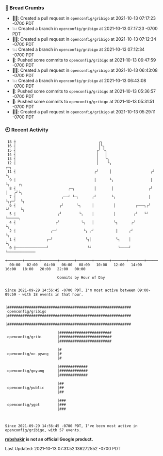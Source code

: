 ### 🍞 Bread Crumbs

 * ✍🏼: Created a pull request in `openconfig/gribigo` at 2021-10-13 07:17:23 -0700 PDT
 * 💥: Created a branch in `openconfig/gribigo` at 2021-10-13 07:17:23 -0700 PDT
 * ✍🏼: Created a pull request in `openconfig/gribigo` at 2021-10-13 07:12:34 -0700 PDT
 * 💥: Created a branch in `openconfig/gribigo` at 2021-10-13 07:12:34 -0700 PDT
 * 🚢: Pushed some commits to `openconfig/gribigo` at 2021-10-13 06:47:59 -0700 PDT
 * ✍🏼: Created a pull request in `openconfig/gribigo` at 2021-10-13 06:43:08 -0700 PDT
 * 💥: Created a branch in `openconfig/gribigo` at 2021-10-13 06:43:08 -0700 PDT
 * 🚢: Pushed some commits to `openconfig/gribigo` at 2021-10-13 05:36:57 -0700 PDT
 * 🚢: Pushed some commits to `openconfig/gribigo` at 2021-10-13 05:31:51 -0700 PDT
 * ✍🏼: Created a pull request in `openconfig/gribigo` at 2021-10-13 05:29:11 -0700 PDT

### 🕘 Recent Activity
```
 18 ┼                                      ╭╮
 16 ┤                                      │╰╮
 15 ┤                                     ╭╯ ╰╮
 14 ┤                                     │   │
 13 ┤                                     │   ╰╮
 12 ┤                                     │    ╰╮                   ╭─╮
 11 ┤                                    ╭╯     │                  ╭╯ ╰╮
  9 ┤                                    │      ╰╮                 │   ╰╮    ╭╮
  8 ┤                        ╭─╮         │       │                ╭╯    │   ╭╯╰╮
  7 ┤                     ╭──╯ ╰─╮      ╭╯       ╰╮               │     ╰╮╭─╯  ╰╮
  6 ┤                    ╭╯      ╰╮     │         │         ╭───╮╭╯      ╰╯     ╰╮
  5 ┤                   ╭╯        ╰╮    │         │        ╭╯   ╰╯               ╰─────╮
  4 ┤                  ╭╯          ╰╮   │         ╰╮      ╭╯                           ╰╮
  2 ┤                ╭─╯            ╰╮ ╭╯          │     ╭╯                             ╰╮
  1 ┤              ╭─╯               ╰╮│           ╰╮    │                               ╰╮
  0 ┼──────────────╯                  ╰╯            ╰────╯                                ╰─────────────
    +───────+───────+───────+───────+───────+───────+───────+───────+───────+───────+───────+───────+────
  00:00   02:00   04:00   06:00   08:00   10:00   12:00   14:00   16:00   18:00   20:00   22:00   00:00   

						Commits by Hour of Day


Since 2021-09-29 14:56:45 -0700 PDT, I'm most active between 09:00-09:59 - with 18 events in that hour.

```



```
                        |#########################################################
 openconfig/gribigo     |#########################################################
                        |#########################################################

                        |########################
 openconfig/gribi       |########################
                        |########################

                        |#
 openconfig/oc-pyang    |#
                        |#

                        |#############
 openconfig/goyang      |#############
                        |#############

                        |##
 openconfig/public      |##
                        |##

                        |###
 openconfig/ygot        |###
                        |###



Since 2021-09-29 14:56:45 -0700 PDT, I've been most active in openconfig/gribigo, with 57 events.

```
**[robshakir](mailto:robjs@google.com) is not an official Google product.**  


Last Updated: 2021-10-13 07:31:52.136272552 -0700 PDT
